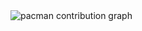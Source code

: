 <picture>
  <source media="(prefers-color-scheme: dark)" srcset="https://raw.githubusercontent.com/AnaPantoja26/AnaPantoja26/output/pacman-contribution-graph-dark.svg">
  <source media="(prefers-color-scheme: light)" srcset="https://raw.githubusercontent.com/AnaPantoja26/AnaPantoja26/output/pacman-contribution-graph.svg">
  <img alt="pacman contribution graph" src="https://raw.githubusercontent.com/AnaPantoja26/AnaPantoja26/output/pacman-contribution-graph.svg">
</picture>

###

<!--
**AnaPantoja26/AnaPantoja26** is a ✨ _special_ ✨ repository because its `README.md` (this file) appears on your GitHub profile.

Here are some ideas to get you started:

- 🔭 I’m currently working on ...
- 🌱 I’m currently learning ...
- 👯 I’m looking to collaborate on ...
- 🤔 I’m looking for help with ...
- 💬 Ask me about ...
- 📫 How to reach me: ...
- 😄 Pronouns: ...
- ⚡ Fun fact: ...
-->
